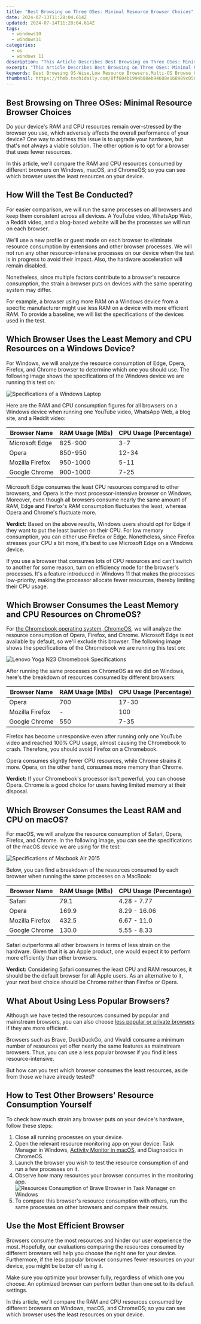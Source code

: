 ```yaml
---
title: "Best Browsing on Three OSes: Minimal Resource Browser Choices"
date: 2024-07-13T11:28:04.614Z
updated: 2024-07-14T11:28:04.614Z
tags:
  - windows10
  - windows11
categories:
  - os
  - windows 11
description: "This Article Describes Best Browsing on Three OSes: Minimal Resource Browser Choices"
excerpt: "This Article Describes Best Browsing on Three OSes: Minimal Resource Browser Choices"
keywords: Best Browsing OS-Wise,Low Resource Browsers,Multi-OS Browse Guide,Optimal OS Browsing Tips,Minimal Browser Choices,Efficient Web Views OS,Top OS Browsers Ranked
thumbnail: https://thmb.techidaily.com/8ff604b1994b08eb94688e168989c0566c68ac5579a7ef54ad52cac70e587e21.jpg
---
```


## Best Browsing on Three OSes: Minimal Resource Browser Choices

 Do your device's RAM and CPU resources remain over-stressed by the browser you use, which adversely affects the overall performance of your device? One way to address this issue is to upgrade your hardware, but that's not always a viable solution. The other option is to opt for a browser that uses fewer resources.

 In this article, we'll compare the RAM and CPU resources consumed by different browsers on Windows, macOS, and ChromeOS; so you can see which browser uses the least resources on your device.

## How Will the Test Be Conducted?

 For easier comparison, we will run the same processes on all browsers and keep them consistent across all devices. A YouTube video, WhatsApp Web, a Reddit video, and a blog-based website will be the processes we will run on each browser.

 We'll use a new profile or guest mode on each browser to eliminate resource consumption by extensions and other browser processes. We will not run any other resource-intensive processes on our device when the test is in progress to avoid their impact. Also, the hardware acceleration will remain disabled.

 Nonetheless, since multiple factors contribute to a browser's resource consumption, the strain a browser puts on devices with the same operating system may differ.

 For example, a browser using more RAM on a Windows device from a specific manufacturer might use less RAM on a device with more efficient RAM. To provide a baseline, we will list the specifications of the devices used in the test.

## Which Browser Uses the Least Memory and CPU Resources on a Windows Device?

 For Windows, we will analyze the resource consumption of Edge, Opera, Firefox, and Chrome browser to determine which one you should use. The following image shows the specifications of the Windows device we are running this test on:

![Specifications of a Windows Laptop](https://static1.makeuseofimages.com/wordpress/wp-content/uploads/2023/01/specifications-of-a-windows-laptop.jpg)

 Here are the RAM and CPU consumption figures for all browsers on a Windows device when running one YouTube video, WhatsApp Web, a blog site, and a Reddit video:

| Browser Name    | RAM Usage (MBs) | CPU Usage (Percentage) |
| --------------- | --------------- | ---------------------- |
| Microsoft Edge  | 825-900         | 3-7                    |
| Opera           | 850-950         | 12-34                  |
| Mozilla Firefox | 950-1000        | 5-11                   |
| Google Chrome   | 900-1000        | 7-25                   |

 Microsoft Edge consumes the least CPU resources compared to other browsers, and Opera is the most processor-intensive browser on Windows. Moreover, even though all browsers consume nearly the same amount of RAM, Edge and Firefox's RAM consumption fluctuates the least, whereas Opera and Chrome's fluctuate more.

**Verdict:** Based on the above results, Windows users should opt for Edge if they want to put the least burden on their CPU. For low memory consumption, you can either use Firefox or Edge. Nonetheless, since Firefox stresses your CPU a bit more, it's best to use Microsoft Edge on a Windows device.

 If you use a browser that consumes lots of CPU resources and can't switch to another for some reason, turn on efficiency mode for the browser's processes. It's a feature introduced in Windows 11 that makes the processes low-priority, making the processor allocate fewer resources, thereby limiting their CPU usage.

## Which Browser Consumes the Least Memory and CPU Resources on ChromeOS?

 For [the Chromebook operating system, ChromeOS](https://www.makeuseof.com/what-is-chrome-os/), we will analyze the resource consumption of Opera, Firefox, and Chrome. Microsoft Edge is not available by default, so we'll exclude this browser. The following image shows the specifications of the Chromebook we are running this test on:

![Lenovo Yoga N23 Chromebook Specifications](https://static1.makeuseofimages.com/wordpress/wp-content/uploads/2023/01/lenovo-yoga-n23-chromebook-specifications.jpg)

 After running the same processes on ChromeOS as we did on Windows, here's the breakdown of resources consumed by different browsers:

| Browser Name    | RAM Usage (MBs) | CPU Usage (Percentage) |
| --------------- | --------------- | ---------------------- |
| Opera           | 700             | 17-30                  |
| Mozilla Firefox | \-              | 100                    |
| Google Chrome   | 550             | 7-35                   |

 Firefox has become unresponsive even after running only one YouTube video and reached 100% CPU usage, almost causing the Chromebook to crash. Therefore, you should avoid Firefox on a Chromebook.

 Opera consumes slightly fewer CPU resources, while Chrome strains it more. Opera, on the other hand, consumes more memory than Chrome.

**Verdict:** If your Chromebook's processor isn't powerful, you can choose Opera. Chrome is a good choice for users having limited memory at their disposal.

## Which Browser Consumes the Least RAM and CPU on macOS?

 For macOS, we will analyze the resource consumption of Safari, Opera, Firefox, and Chrome. In the following image, you can see the specifications of the macOS device we are using for the test:

![Specifications of Macbook Air 2015](https://static1.makeuseofimages.com/wordpress/wp-content/uploads/2023/01/specifications-of-macbook-air-2015.jpeg)

 Below, you can find a breakdown of the resources consumed by each browser when running the same processes on a MacBook:

| Browser Name    | RAM Usage (MBs) | CPU Usage (Percentage) |
| --------------- | --------------- | ---------------------- |
| Safari          | 79.1            | 4.28 - 7.77            |
| Opera           | 169.9           | 8.29 - 16.06           |
| Mozilla Firefox | 432.5           | 6.67 - 11.0            |
| Google Chrome   | 130.0           | 5.55 - 8.33            |

 Safari outperforms all other browsers in terms of less strain on the hardware. Given that it is an Apple product, one would expect it to perform more efficiently than other browsers.

**Verdict:** Considering Safari consumes the least CPU and RAM resources, it should be the default browser for all Apple users. As an alternative to it, your next best choice should be Chrome rather than Firefox or Opera.

## What About Using Less Popular Browsers?

 Although we have tested the resources consumed by popular and mainstream browsers, you can also choose [less popular or private browsers](https://www.makeuseof.com/tag/2-anonymous-web-browsers-completely-private-secure/) if they are more efficient.

 Browsers such as Brave, DuckDuckGo, and Vivaldi consume a minimum number of resources yet offer nearly the same features as mainstream browsers. Thus, you can use a less popular browser if you find it less resource-intensive.

 But how can you test which browser consumes the least resources, aside from those we have already tested?

## How to Test Other Browsers' Resource Consumption Yourself

 To check how much strain any browser puts on your device's hardware, follow these steps:

1. Close all running processes on your device.
2. Open the relevant resource monitoring app on your device: Task Manager in Windows, [Activity Monitor in macOS](https://www.makeuseof.com/tag/activity-monitor-mac-equivalent-ctrlaltdelete/), and Diagnostics in ChromeOS.
3. Launch the browser you wish to test the resource consumption of and run a few processes on it.
4. Observe how many resources your browser consumes in the monitoring app.  
![Resources Consumption of Brave Browser in Task Manager on Windows](https://static1.makeuseofimages.com/wordpress/wp-content/uploads/2023/06/resources-consumption-of-brave-browser-in-task-manager-on-windows.jpg)
5. To compare this browser's resource consumption with others, run the same processes on other browsers and compare their results.

## Use the Most Efficient Browser

 Browsers consume the most resources and hinder our user experience the most. Hopefully, our evaluations comparing the resources consumed by different browsers will help you choose the right one for your device. Furthermore, if the less popular browser consumes fewer resources on your device, you might be better off using it.

 Make sure you optimize your browser fully, regardless of which one you choose. An optimized browser can perform better than one set to its default settings.

 In this article, we'll compare the RAM and CPU resources consumed by different browsers on Windows, macOS, and ChromeOS; so you can see which browser uses the least resources on your device.



<ins class="adsbygoogle"
      style="display:block"
      data-ad-client="ca-pub-7571918770474297"
      data-ad-slot="8358498916"
      data-ad-format="auto"
      data-full-width-responsive="true"></ins>